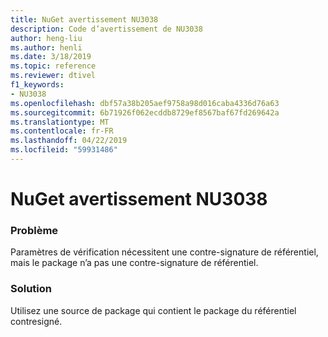 ```yaml
---
title: NuGet avertissement NU3038
description: Code d’avertissement de NU3038
author: heng-liu
ms.author: henli
ms.date: 3/18/2019
ms.topic: reference
ms.reviewer: dtivel
f1_keywords:
- NU3038
ms.openlocfilehash: dbf57a38b205aef9758a98d016caba4336d76a63
ms.sourcegitcommit: 6b71926f062ecddb8729ef8567baf67fd269642a
ms.translationtype: MT
ms.contentlocale: fr-FR
ms.lasthandoff: 04/22/2019
ms.locfileid: "59931486"
---
```

# <a name="nuget-warning-nu3038"></a>NuGet avertissement NU3038

### <a name="issue"></a>Problème

Paramètres de vérification nécessitent une contre-signature de référentiel, mais le package n’a pas une contre-signature de référentiel.


### <a name="solution"></a>Solution

Utilisez une source de package qui contient le package du référentiel contresigné.  
